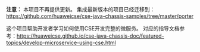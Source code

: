 **注意：** 本项目不再提供更新。 集成最新版本的项目已经迁移到：https://github.com/huaweicse/cse-java-chassis-samples/tree/master/porter


这个项目帮助开发者学习如何使用CSE开发完整的微服务。 对应的指导文档参考：https://huaweicse.github.io/cse-java-chassis-doc/featured-topics/develop-microservice-using-cse.html

